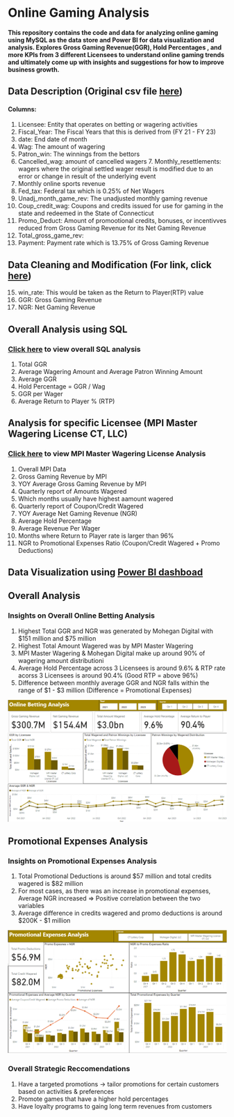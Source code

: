# Online Gaming Analysis

#### This repository contains the code and data for analyzing online gaming using MySQL as the data store and Power BI for data visualization and analysis. Explores Gross Gaming Revenue(GGR), Hold Percentages , and more KPIs from 3 different Licensees to understand online gaming trends and ultimately come up with insights and suggestions for how to improve business growth.

## Data Description (Original csv file [here](https://github.com/ereedy777/Online_Gaming_Betting/blob/main/Online_Sports_Betting.csv))

#### Columns:
1. Licensee: Entity that operates on betting or wagering activities
2. Fiscal_Year: The Fiscal Years that this is derived from (FY 21 - FY 23)
3. date: End date of month 
4. Wag: The amount of wagering 
5. Patron_win: The winnings from the bettors
6. Cancelled_wag: amount of cancelled wagers 7. Monthly_resettlements: wagers where the original settled wager result is modified due to an error or change in result of the underlying event
8. Monthly online sports revenue
9. Fed_tax: Federal tax which is 0.25% of Net Wagers
10. Unadj_month_game_rev: The unadjusted monthly gaming revenue
11. Coup_credit_wag: Coupons and credits issued for use for gaming in the state and redeemed in the State of Connecticut
12. Promo_Deduct: Amount of promootional credits, bonuses, or incentivves reduced from Gross Gaming Revenue for its Net Gaming Revenue
13. Total_gross_game_rev: 
14. Payment: Payment rate which is 13.75% of Gross Gaming Revenue

## Data Cleaning and Modification (For link, click [here](https://github.com/ereedy777/Online_Gaming_Betting/blob/main/Data_Alteration.sql))
15.  win_rate: This would be taken as the Return to Player(RTP) value
16. GGR: Gross Gaming Revenue 
17. NGR: Net Gaming Revenue

## Overall Analysis using SQL 
### [Click here](https://github.com/ereedy777/Online_Gaming_Betting/blob/main/All_online_betting.sql) to view overall SQL analysis

1. Total GGR 
2. Average Wagering Amount and Average Patron Winning Amount
3. Average GGR 
4. Hold Percentage = GGR / Wag
5. GGR per Wager
6. Average Return to Player % (RTP)


## Analysis for specific Licensee (MPI Master Wagering License CT, LLC)
### [Click here](https://github.com/ereedy777/Online_Gaming_Betting/blob/main/MPI.sql) to view MPI Master Wagering License Analysis

1. Overall MPI Data
2. Gross Gaming Revenue by MPI
3. YOY Average Gross Gaming Revenue by MPI
4. Quarterly report of Amounts Wagered 
5. Which months usually have highest aamount wagered
6. Quarterly report of Coupon/Credit Wagered
7. YOY Average Net Gaming Revenue (NGR)
8. Average Hold Percentage 
9. Average Revenue Per Wager
10. Months where Return to Player rate is larger than 96%
11. NGR to Promotional Expenses Ratio (Coupon/Credit Wagered + Promo Deductions)


## Data Visualization using [Power BI dashboad](https://github.com/ereedy777/Online_Gaming_Betting/blob/main/Online_betting_new.pbix)


## Overall Analysis
### Insights on Overall Online Betting Analysis
1. Highest Total GGR and NGR was generated by Mohegan Digital with $151 million and $75 million
2. Highest Total Amount Wagered was by MPI Master Wagering 
3. MPI Master Wagering & Mohegan Digital make up around 90% of wagering amount distributioni
4. Average Hold Percentage across 3 Licensees is around 9.6% & RTP rate acorss 3 Licensees is around 90.4% (Good RTP = above 96%)
5. Difference between monthly average GGR and NGR falls within the range of $1 - $3 million (Difference = Promotional Expenses)

![Image Alt](https://github.com/ereedy777/Online_Gaming_Betting/blob/7351e0b38fc1bd0120be8b4401711cdc681f3c2e/Online_Betting_Overall.png)

## Promotional Expenses Analysis

### Insights on Promotional Expenses Analysis
1. Total Promotional Deductions is around $57 million and total credits wagered is $82 million
2. For most cases, as there was an increase in promotional expenses, Average NGR increased => Positive correlation between the two variables
3. Average difference in credits wagered and promo deductions is around $200K - $1 million


![Image Alt](https://github.com/ereedy777/Online_Gaming_Betting/blob/7351e0b38fc1bd0120be8b4401711cdc681f3c2e/Online_Betting_Promo.png)

### Overall Strategic Reccomendations
1. Have a targeted promotions -> tailor promotions for certain customers based on activities & preferences
2. Promote games that have a higher hold percentages
3. Have loyalty programs to gaing long term revenues from customers 









